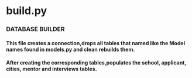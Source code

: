 # build.py

### DATABASE BUILDER

#### This file creates a connection,drops all tables that named like the Model names found in models.py and clean rebuilds them.

#### After creating the corresponding tables,populates the school, applicant, cities, mentor and interviews tables.
